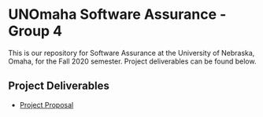 # UNOmaha Software Assurance - Group 4

This is our repository for Software Assurance at the University of Nebraska, Omaha, for the Fall 2020 semester. Project deliverables can be found below.

## Project Deliverables
* [Project Proposal](Proposal.md)
